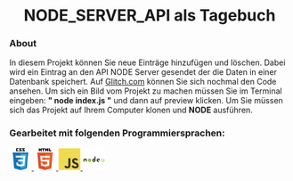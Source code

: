 <h1 align="center">NODE_SERVER_API als Tagebuch</h1>

<h3>About</h3>
<p align="left">
 In diesem Projekt können Sie neue Einträge hinzufügen und löschen. Dabei wird ein Eintrag an den API NODE Server gesendet der die Daten in einer Datenbank     speichert. Auf <a href="https://glitch.com/edit/#!/node-tagebuch?path=README.md%3A1%3A0">Glitch.com</a> können Sie sich nochmal den Code ansehen. Um sich ein Bild vom Projekt zu machen müssen Sie im Terminal eingeben: <strong>" node index.js "</strong> und dann auf preview klicken. Um Sie müssen sich das Projekt auf Ihrem Computer klonen und <strong>NODE</strong> ausführen.
</p>

<h3 align="left">Gearbeitet mit folgenden Programmiersprachen:</h3>
<p align="left"> <a href="https://www.w3schools.com/css/" target="_blank" rel="noreferrer"> <img src="https://raw.githubusercontent.com/devicons/devicon/master/icons/css3/css3-original-wordmark.svg" alt="css3" width="40" height="40"/> </a> <a href="https://www.w3.org/html/" target="_blank" rel="noreferrer"> <img src="https://raw.githubusercontent.com/devicons/devicon/master/icons/html5/html5-original-wordmark.svg" alt="html5" width="40" height="40"/> </a> <a href="https://developer.mozilla.org/en-US/docs/Web/JavaScript" target="_blank" rel="noreferrer"> <img src="https://raw.githubusercontent.com/devicons/devicon/master/icons/javascript/javascript-original.svg" alt="javascript" width="40" height="40"/> </a> <a href="https://www.w3schools.com/css/" target="_blank" rel="noreferrer"> <img src="https://raw.githubusercontent.com/devicons/devicon/master/icons/nodejs/nodejs-original-wordmark.svg" alt="nodejs" width="40" height="40"/> </a></p>
